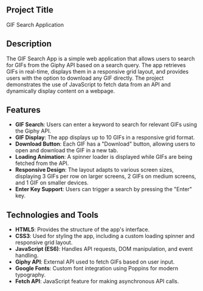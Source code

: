 ## Project Title
GIF Search Application

## Description
The GIF Search App is a simple web application that allows users to search for GIFs from the Giphy API based on a search query. The app retrieves GIFs in real-time, displays them in a responsive grid layout, and provides users with the option to download any GIF directly. The project demonstrates the use of JavaScript to fetch data from an API and dynamically display content on a webpage.

## Features
- **GIF Search**: Users can enter a keyword to search for relevant GIFs using the Giphy API.
- **GIF Display**: The app displays up to 10 GIFs in a responsive grid format.
- **Download Button**: Each GIF has a "Download" button, allowing users to open and download the GIF in a new tab.
- **Loading Animation**: A spinner loader is displayed while GIFs are being fetched from the API.
- **Responsive Design**: The layout adapts to various screen sizes, displaying 3 GIFs per row on larger screens, 2 GIFs on medium screens, and 1 GIF on smaller devices.
- **Enter Key Support**: Users can trigger a search by pressing the "Enter" key.

## Technologies and Tools
- **HTML5**: Provides the structure of the app's interface.
- **CSS3**: Used for styling the app, including a custom loading spinner and responsive grid layout.
- **JavaScript (ES6)**: Handles API requests, DOM manipulation, and event handling.
- **Giphy API**: External API used to fetch GIFs based on user input.
- **Google Fonts**: Custom font integration using Poppins for modern typography.
- **Fetch API**: JavaScript feature for making asynchronous API calls.

